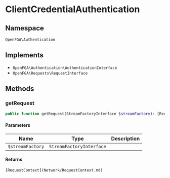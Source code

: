 # ClientCredentialAuthentication


## Namespace
`OpenFGA\Authentication`

## Implements
* `OpenFGA\Authentication\AuthenticationInterface`
* `OpenFGA\Requests\RequestInterface`

## Methods
### getRequest

```php
public function getRequest(StreamFactoryInterface $streamFactory): [RequestContext](Network/RequestContext.md)
```


#### Parameters
| Name | Type | Description |
|------|------|-------------|
| `$streamFactory` | `StreamFactoryInterface` |  |

#### Returns
`[RequestContext](Network/RequestContext.md)` 

